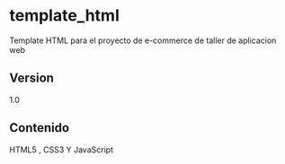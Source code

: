 template_html
=============

Template HTML para el proyecto de e-commerce de taller de aplicacion web



Version
----

1.0

Contenido
---------

HTML5 , CSS3 Y JavaScript
